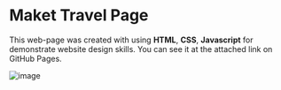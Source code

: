 # Maket Travel Page
This web-page was created with using **HTML**, **CSS**, **Javascript** for demonstrate website design skills.
You can see it at the attached link on GitHub Pages.

![image](https://github.com/VitaFilimonova/Maket_Verstka/assets/114240442/9ab0a8d4-157c-490f-8f70-15f7ae4ac5ab)
